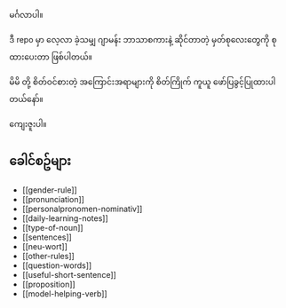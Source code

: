 မင်္ဂလာပါ။

ဒီ repo မှာ လေ့လာ ခဲ့သမျှ ဂျာမန်း ဘာသာစကားနဲ့ ဆိုင်တာတဲ့ မှတ်စုလေးတွေကို စုထားပေးတာ ဖြစ်ပါတယ်။

မိမိ တို့ စိတ်ဝင်စားတဲ့ အကြောင်းအရာများကို စိတ်ကြိုက် ကူယူ ဖော်ပြခွင့်ပြုထားပါတယ်နော်။

ကျေးဇူးပါ။

__ခေါင်စဥ်များ__
---------------------

* [[gender-rule]]
* [[pronunciation]]
* [[personalpronomen-nominativ]]
* [[daily-learning-notes]]
* [[type-of-noun]]
* [[sentences]]
* [[neu-wort]]
* [[other-rules]]
* [[question-words]]
* [[useful-short-sentence]]
* [[proposition]]
* [[model-helping-verb]]

